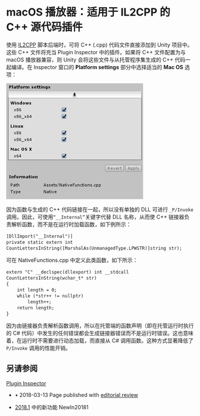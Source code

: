 # macOS 播放器：适用于 IL2CPP 的 C++ 源代码插件

使用 [IL2CPP](IL2CPP.html) 脚本后端时，可将 C++ (.cpp) 代码文件直接添加到 Unity 项目中。这些 C++ 文件将充当 Plugin Inspector 中的插件。如果将 C++ 文件配置为与 macOS 播放器兼容，则 Unity 会将这些文件与从托管程序集生成的 C++ 代码一起编译。在 Inspector 窗口的 __Platform settings__ 部分中选择适当的 __Mac OS__ 选项：

![关于 C++ 文件的插件导入器设置](../uploads/Main/PlatformIL2CPPPlatformSettings.png)

因为函数与生成的 C++ 代码链接在一起，所以没有单独的 DLL 可进行 `_P/Invoke` 调用。因此，可使用`“__Internal”`关键字代替 DLL 名称，从而使 C++ 链接器负责解析函数，而不是在运行时加载函数，如下例所示：

```
[DllImport("__Internal")]
private static extern int
CountLettersInString([MarshalAs(UnmanagedType.LPWSTR)]string str);
```

可在 NativeFunctions.cpp 中定义此类函数，如下所示：

```
extern "C" __declspec(dllexport) int __stdcall CountLettersInString(wchar_t* str)
{
    int length = 0;
    while (*str++ != nullptr)
        length++;
    return length;
}
```

因为由链接器负责解析函数调用，所以在托管端的函数声明（即在托管运行时执行的 C# 代码）中发生的任何错误都会生成链接器错误而不是运行时错误。这也意味着，在运行时不需要进行动态加载，而直接从 C# 调用函数。这种方式显著降低了 `P/Invoke` 调用的性能开销。

## 另请参阅

[Plugin Inspector](PluginInspector.html)



* <span class="page-edit">• 2018-03-13  Page published with [editorial review](DocumentationEditorialReview.html)
</span><br/>

* <span class="page-history">[2018.1](https://docs.unity3d.com/2018.1/Documentation/Manual/30_search.html?q=newin20181) 中的新功能 <span class="search-words">NewIn20181</span></span>
